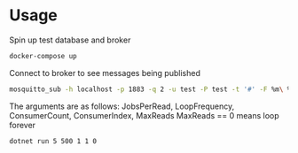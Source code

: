 # Usage

Spin up test database and broker
```bash
docker-compose up
```

Connect to broker to see messages being published
```bash
mosquitto_sub -h localhost -p 1883 -q 2 -u test -P test -t '#' -F %m\ %I\ %t\ %p
```

The arguments are as follows: JobsPerRead, LoopFrequency, ConsumerCount, ConsumerIndex, MaxReads
MaxReads == 0 means loop forever

```bash
dotnet run 5 500 1 1 0
```
